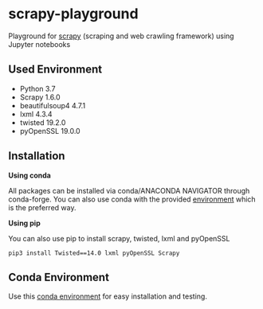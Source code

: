 # scrapy-playground
Playground for [scrapy](https://github.com/scrapy/scrapy) (scraping and web crawling framework) using Jupyter notebooks

## Used Environment
* Python 3.7
* Scrapy 1.6.0
* beautifulsoup4 4.7.1
* lxml 4.3.4
* twisted 19.2.0
* pyOpenSSL 19.0.0

## Installation
__Using conda__

All packages can be installed via conda/ANACONDA NAVIGATOR through conda-forge.
You can also use conda with the provided [environment](conda-environment/conda-env.yml "conda environment for scrapy-playground") which is the preferred way.

__Using pip__

You can also use pip to install scrapy, twisted, lxml and pyOpenSSL 
```
pip3 install Twisted==14.0 lxml pyOpenSSL Scrapy
```


## Conda Environment
Use this [conda environment](conda-environment/conda-env.yml "conda environment for scrapy-playground") for easy installation and testing.

